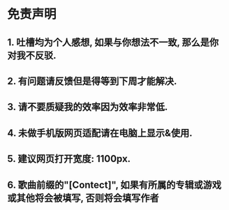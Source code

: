 # 免责声明

## 1. 吐槽均为个人感想, 如果与你想法不一致, 那么是你对我不反驳.
## 2. 有问题请反馈但是得等到下周才能解决.
## 3. 请不要质疑我的效率因为效率非常低.
## 4. 未做手机版网页适配请在电脑上显示&使用.
## 5. 建议网页打开宽度: 1100px.
## 6. 歌曲前缀的"[Contect]", 如果有所属的专辑或游戏或其他将会被填写, 否则将会填写作者